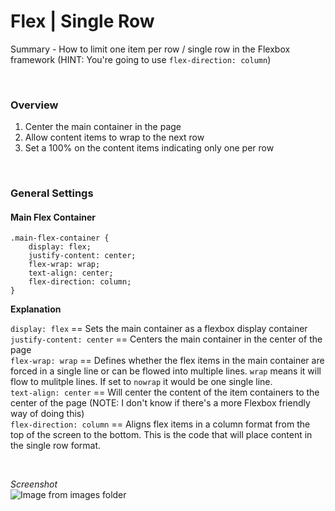 # Flex | Single Row

Summary - How to limit one item per row / single row in the Flexbox framework  (HINT: You're going to use `flex-direction: column`) 

<br/>

### Overview

1. Center the main container in the page
1. Allow content items to wrap to the next row
1. Set a 100% on the content items indicating only one per row

<br>

### General Settings

#### Main Flex Container

```
.main-flex-container {
    display: flex;
    justify-content: center;
    flex-wrap: wrap;
    text-align: center;
    flex-direction: column;
}
```

**Explanation**

`display: flex` == Sets the main container as a flexbox display container  
`justify-content: center` == Centers the main container in the center of the page  
`flex-wrap: wrap` == Defines whether the flex items in the main container are forced in a single line or can be flowed into multiple lines. `wrap` means it will flow to mulitple lines. If set to `nowrap` it would be one single line.  
`text-align: center` == Will center the content of the item containers to the center of the page (NOTE: I don't know if there's a more Flexbox friendly way of doing this)   
`flex-direction: column` == Aligns flex items in a column format from the top of the screen to the bottom. This is the code that will place content in the single row format.

<br>

*Screenshot*  
![Image from images folder](~@source/images/css/flexbox/flex-single-row/flex-single-row_flex-basis_example.png)